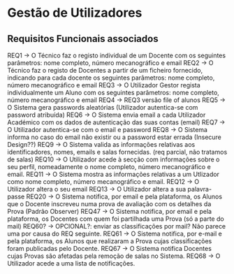 # Gestão de Utilizadores

## Requisitos Funcionais associados

REQ1 -> O Técnico faz o registo individual de um Docente com os seguintes parâmetros: nome completo, número mecanográfico e email
REQ2 -> O Técnico faz o registo de Docentes a partir de um ficheiro fornecido, indicando para cada docente os seguintes parâmetros: nome completo, número mecanográfico e email
REQ3 -> O Utilizador Gestor regista individualmente um Aluno com os seguintes parâmetros: nome completo, número mecanográfico e email
REQ4 -> REQ3 versão file of alunos
REQ5 -> O Sistema gera passwords aleatórias (Utilizador autentica-se com password atribuída)
REQ6 -> O Sistema envia email a cada Utilizador Académico com os dados de autenticação das suas contas (email)
REQ7 -> O Utilizador autentica-se com o email e password
REQ8 -> O Sistema informa no caso do email não existir ou a password estar errada (Insecure Design??)
REQ9 -> O Sistema valida as informações relativas aos identificadores, nomes, emails e salas fornecidas. (req parcial, não tratamos de salas)
REQ10 -> O Utilizador acede à secção com informações sobre o seu perfil, nomeadamente o nome completo, número mecanográfico e email.
REQ11 -> O Sistema mostra as informações relativas a um Utlizador como nome completo, número mecanográfico e email.
REQ12 -> O Utilizador altera o seu email
REQ13 -> O Utilizador altera a sua palavra-passe
REQ20 -> O Sistema notifica, por email e pela plataforma, os Alunos que o Docente inscreveu numa prova de avaliação com os detalhes da Prova (Padrão Observer)
REQ47 -> O Sistema notifica, por email e pela plataforma, os Docentes com quem foi partilhada uma Prova (só a parte do mail)
REQ60? -> OPCIONAL?: enviar as classificações por mail? Não parece uma por causa do REQ seguinte.
REQ61 -> O Sistema notifica, por e-mail e pela plataforma, os Alunos que realizaram a Prova cujas classificações foram publicadas pelo Docente.
REQ67 -> O Sistema notifica Docentes cujas Provas são afetadas pela remoção de salas no Sistema.
REQ68 -> O Utilizador acede a uma lista de notificações.


